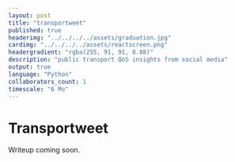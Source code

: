 ```yaml
---
layout: post
title: "transportweet"
published: true
headerimg: "../../../../assets/graduation.jpg"
cardimg: "../../../../assets/reactscreen.png"
headergradient: "rgba(255, 91, 91, 0.88)"
description: "public transport QoS insights from social media"
output: true
language: "Python"
collaborators_count: 1
timescale: "6 Mo"
---
```


# Transportweet

Writeup coming soon.